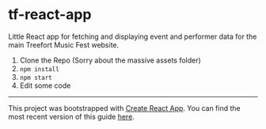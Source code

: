 # tf-react-app
Little React app for fetching and displaying event and performer data for the main Treefort Music 
Fest website.

1. Clone the Repo (Sorry about the massive assets folder)
2. `npm install`
3. `npm start`
4. Edit some code

--- 

This project was bootstrapped with [Create React App](https://github.com/facebookincubator/create-react-app).
You can find the most recent version of this guide [here](https://github.com/facebookincubator/create-react-app/blob/master/packages/react-scripts/template/README.md).
